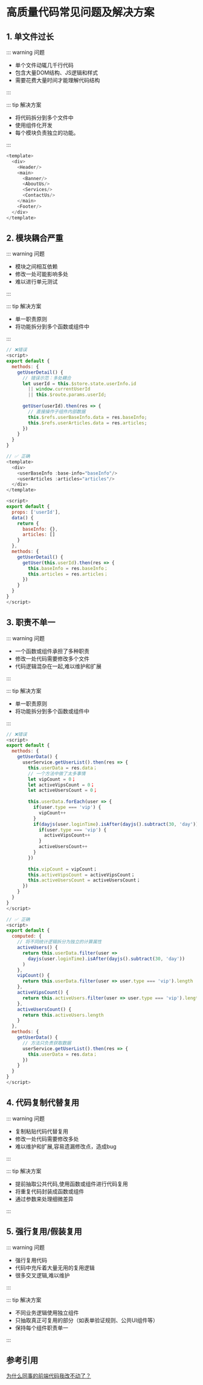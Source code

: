 # 高质量代码常见问题及解决方案

## 1. 单文件过长

::: warning 问题

- 单个文件动辄几千行代码
- 包含大量DOM结构、JS逻辑和样式
- 需要花费大量时间才能理解代码结构

:::

::: tip 解决方案

- 将代码拆分到多个文件中
- 使用组件化开发
- 每个模块负责独立的功能。

:::

``` js
<template>
  <div>
    <Header/>
    <main>
      <Banner/>
      <AboutUs/>
      <Services/> 
      <ContactUs/>
    </main>
    <Footer/>
  </div>
</template>
```

## 2. 模块耦合严重

::: warning 问题

- 模块之间相互依赖
- 修改一处可能影响多处
- 难以进行单元测试

:::

::: tip 解决方案

- 单一职责原则
- 将功能拆分到多个函数或组件中

:::

``` js
// ❌错误
<script>
export default {
  methods: {
    getUserDetail() {
      // 错误示范：多处耦合
      let userId = this.$store.state.userInfo.id 
        || window.currentUserId
        || this.$route.params.userId;
      
      getUser(userId).then(res => {
        // 直接操作子组件内部数据
        this.$refs.userBaseInfo.data = res.baseInfo;
        this.$refs.userArticles.data = res.articles;
      })
    }
  }
}

// ✅ 正确
<template>
  <div>
    <userBaseInfo :base-info="baseInfo"/>
    <userArticles :articles="articles"/>
  </div>
</template>

<script>
export default {
  props: ['userId'],
  data() {
    return {
      baseInfo: {},
      articles: []
    }
  },
  methods: {
    getUserDetail() {
      getUser(this.userId).then(res => {
        this.baseInfo = res.baseInfo；
        this.articles = res.articles；
      })
    }
  }
}
</script>
```

## 3. 职责不单一

::: warning 问题

- 一个函数或组件承担了多种职责
- 修改一处代码需要修改多个文件
- 代码逻辑混杂在一起,难以维护和扩展

:::

::: tip 解决方案

- 单一职责原则
- 将功能拆分到多个函数或组件中

:::

``` js
// ❌错误
<script>
export default {
  methods: {
    getUserData() {
      userService.getUserList().then(res => {
        this.userData = res.data；
        // 一个方法中做了太多事情
        let vipCount = 0；
        let activeVipsCount = 0；
        let activeUsersCount = 0；
        
        this.userData.forEach(user => {
          if(user.type === 'vip') {
            vipCount++
          }
          if(dayjs(user.loginTime).isAfter(dayjs().subtract(30, 'day'))) {
            if(user.type === 'vip') {
              activeVipsCount++
            }
            activeUsersCount++
          }
        })
        
        this.vipCount = vipCount；
        this.activeVipsCount = activeVipsCount；
        this.activeUsersCount = activeUsersCount；
      })
    }
  }
}
</script>

// ✅ 正确
<script>
export default {
  computed: {
    // 将不同统计逻辑拆分为独立的计算属性
    activeUsers() {
      return this.userData.filter(user => 
        dayjs(user.loginTime).isAfter(dayjs().subtract(30, 'day'))
      )
    },
    vipCount() {
      return this.userData.filter(user => user.type === 'vip').length
    },
    activeVipsCount() {
      return this.activeUsers.filter(user => user.type === 'vip').length
    },
    activeUsersCount() {
      return this.activeUsers.length
    }
  },
  methods: {
    getUserData() {
      // 方法只负责获取数据
      userService.getUserList().then(res => {
        this.userData = res.data；
      })
    }
  }
}
</script>

```

## 4. 代码复制代替复用

::: warning 问题

- 复制粘贴代码代替复用
- 修改一处代码需要修改多处
- 难以维护和扩展,容易遗漏修改点，造成bug

:::

::: tip 解决方案

- 提前抽取公共代码,使用函数或组件进行代码复用
- 将重复代码封装成函数或组件
- 通过参数来处理细微差异

:::

## 5. 强行复用/假装复用

::: warning 问题

- 强行复用代码
- 代码中充斥着大量无用的复用逻辑
- 很多交叉逻辑,难以维护

:::

::: tip 解决方案

- 不同业务逻辑使用独立组件
- 只抽取真正可复用的部分（如表单验证规则、公共UI组件等）
- 保持每个组件职责单一

:::

## 参考引用

[为什么同事的前端代码我改不动了？](https://juejin.cn/post/7438647460219961395#heading-8)
